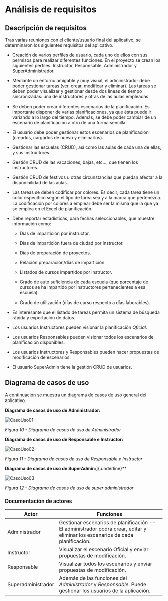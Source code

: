 # Análisis de requisitos

## Descripción de requisitos

Tras varias reuniones con el cliente/usuario final del aplicativo, se
determinaron los siguientes requisitos del aplicativo.

-   Creación de varios perfiles de usuario, cada uno de ellos con sus
    permisos para realizar diferentes funciones. En el proyecto se crean
    los siguientes perfiles: Instructor, Responsable, Administrador y
    SuperAdministrador.

-   Mediante un entorno amigable y muy visual, el administrador debe
    poder gestionar tareas (ver, crear, modificar y eliminar). Las
    tareas se deben poder visualizar y gestionar desde dos líneas de
    tiempo sincronizadas: una de instructores y otras de las aulas
    empleadas.

-   Se deben poder crear diferentes escenarios de la planificación. Es
    importante disponer de varias planificaciones, ya que ésta puede ir
    variando a lo largo del tiempo. Además, se debe poder cambiar de un
    escenario de planificación a otro de una forma sencilla.

-   El usuario debe poder gestionar estos escenarios de planificación
    (crearlos, cargarlos de nuevo y eliminarlos).

-   Gestionar las escuelas (CRUD), así como las aulas de cada una de
    ellas, y sus instructores.

-   Gestión CRUD de las vacaciones, bajas, etc..., que tienen los
    instructores.

-   Gestión CRUD de festivos u otras circunstancias que puedan afectar a
    la disponibilidad de las aulas.

-   Las tareas se deben codificar por colores. Es decir, cada tarea
    tiene un color específico según el tipo de tarea sea y a la marca
    que pertenezca. La codificación por colores a emplear debe ser la
    misma que la que ya se emplea en el Excel de planificación.

-   Debe reportar estadísticas, para fechas seleccionables, que muestre
    información como:

    -   Días de impartición por instructor.

    -   Días de impartición fuera de ciudad por instructor.

    -   Días de preparación de proyectos.

    -   Relación preparación/días de impartición.

    -   Listados de cursos impartidos por instructor.

    -   Grado de auto suficiencia de cada escuela (que porcentaje de
        cursos se ha impartido por instructores pertenecientes a esa
        escuela).

    -   Grado de utilización (días de curso respecto a días laborables).

-   Es interesante que el listado de tareas permita un sistema de
    búsqueda rápida y exportación de datos.

-   Los usuarios Instructores pueden visionar la planificación
    *Oficial*.

-   Los usuarios Responsables pueden visionar todos los escenarios de
    planificación disponibles.

-   Los usuarios Instructores y Responsables pueden hacer propuestas de
    modificación de escenarios.

-   El usuario SuperAdmin tiene la gestión CRUD de usuarios.

## Diagrama de casos de uso

A continuación se muestra un diagrama de casos de uso general del
aplicativo.

**Diagrama de casos de uso de Administrador:**

![CasoUso01](/proyecto-daw-docs/media/image11.jpeg)

*Figura 10 - Diagrama de casos de uso de Administrador*

**Diagrama de casos de uso de Responsable e Instructor:**

![CasoUso02](/proyecto-daw-docs/media/image12.jpeg)

*Figura 11 - Diagrama de casos de uso de Responsable e Instructor*

**Diagrama de casos de uso de SuperAdmin:**]{.underline}**

![CasoUso03](/proyecto-daw-docs/media/image13.jpeg)

*Figura 12 - Diagrama de casos de uso de super administrador*

### Documentación de actores

| Actor      | Funciones |
|--------------------|-------------------------------------------------------------------------------------------------------------------------------|
| Administrador      | Gestionar escenarios de planificación -- El administrador podrá crear, editar y eliminar los escenarios de cada planificación. |
| Instructor         | Visualizar el escenario Oficial y enviar propuestas de modificación. |
| Responsable        | Visualizar todos los escenarios y enviar propuestas de modificación. |
| Superadministrador | Además de las funciones del *Administrador* y *Responsable*. Puede gestionar los usuarios de la aplicación.|
